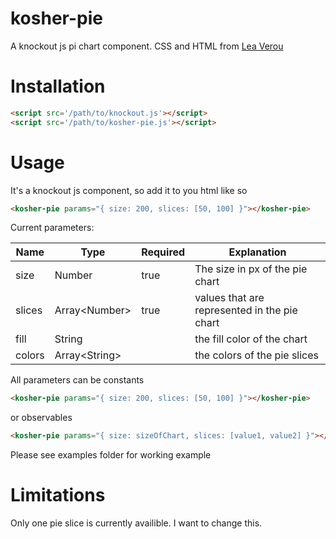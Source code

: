 # kosher-pie
A knockout js pi chart component. CSS and HTML from [Lea Verou](https://www.smashingmagazine.com/2015/07/designing-simple-pie-charts-with-css/)

# Installation
```html
<script src='/path/to/knockout.js'></script>
<script src='/path/to/kosher-pie.js'></script>
```

# Usage
It's a knockout js component, so add it to you html like so
```html
<kosher-pie params="{ size: 200, slices: [50, 100] }"></kosher-pie>
```

Current parameters:

| Name | Type | Required | Explanation |
|------|------|----------|-------------|
| size | Number  | true     | The size in px of the pie chart |
| slices | Array\<Number\> | true | values that are represented in the pie chart |
| fill | String |      | the fill color of the chart |
| colors | Array\<String\> |      | the colors of the pie slices |

All parameters can be constants
```html
<kosher-pie params="{ size: 200, slices: [50, 100] }"></kosher-pie>
```
or observables
```html
<kosher-pie params="{ size: sizeOfChart, slices: [value1, value2] }"></kosher-pie>
```

Please see examples folder for working example


# Limitations
Only one pie slice is currently availible. I want to change this.
